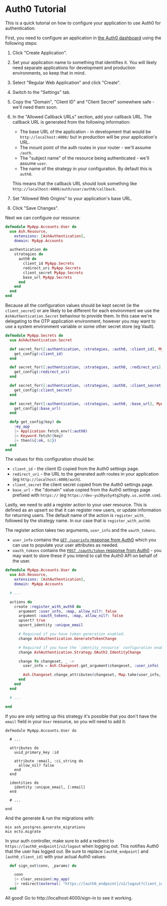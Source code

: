 # Auth0 Tutorial

This is a quick tutorial on how to configure your application to use Auth0 for authentication.

First, you need to configure an application in [the Auth0 dashboard](https://manage.auth0.com/) using the following steps:

1. Click "Create Application".
2. Set your application name to something that identifies it. You will likely
   need separate applications for development and production environments, so
   keep that in mind.
3. Select "Regular Web Application" and click "Create".
4. Switch to the "Settings" tab.
5. Copy the "Domain", "Client ID" and "Client Secret" somewhere safe - we'll need them soon.
6. In the "Allowed Callback URLs" section, add your callback URL. The callback URL is generated from the following information:

   - The base URL of the application - in development that would be
     `http://localhost:4000/` but in production will be your application's
     URL.
   - The mount point of the auth routes in your router - we'll assume
     `/auth`.
   - The "subject name" of the resource being authenticated - we'll assume `user`.
   - The name of the strategy in your configuration. By default this is
     `auth0`.

   This means that the callback URL should look something like
   `http://localhost:4000/auth/user/auth0/callback`.

7. Set "Allowed Web Origins" to your application's base URL.
8. Click "Save Changes".

Next we can configure our resource:

```elixir
defmodule MyApp.Accounts.User do
  use Ash.Resource,
    extensions: [AshAuthentication],
    domain: MyApp.Accounts

  authentication do
    strategies do
      auth0 do
        client_id MyApp.Secrets
        redirect_uri MyApp.Secrets
        client_secret MyApp.Secrets
        base_url MyApp.Secrets
      end
    end
  end
end
```

Because all the configuration values should be kept secret (ie the `client_secret`) or are likely to be different for each environment we use the `AshAuthentication.Secret` behaviour to provide them. In this case we're delegating to the OTP application environment, however you may want to use a system environment variable or some other secret store (eg Vault).

```elixir
defmodule MyApp.Secrets do
  use AshAuthentication.Secret

  def secret_for([:authentication, :strategies, :auth0, :client_id], MyApp.Accounts.User, _opts, _meth) do
    get_config(:client_id)
  end

  def secret_for([:authentication, :strategies, :auth0, :redirect_uri], MyApp.Accounts.User, _opts, _meth) do
    get_config(:redirect_uri)
  end

  def secret_for([:authentication, :strategies, :auth0, :client_secret], MyApp.Accounts.User, _opts, _meth) do
    get_config(:client_secret)
  end

  def secret_for([:authentication, :strategies, :auth0, :base_url], MyApp.Accounts.User, _opts, _meth) do
    get_config(:base_url)
  end

  defp get_config(key) do
    :my_app
    |> Application.fetch_env!(:auth0)
    |> Keyword.fetch!(key)
    |> then(&{:ok, &1})
  end
end
```

The values for this configuration should be:

- `client_id` - the client ID copied from the Auth0 settings page.
- `redirect_uri` - the URL to the generated auth routes in your application (eg `http://localhost:4000/auth`).
- `client_secret` the client secret copied from the Auth0 settings page.
- `base_url` - the "domain" value copied from the Auth0 settings page prefixed with `https://` (eg `https://dev-yu30yo5y4tg2hg0y.us.auth0.com`).

Lastly, we need to add a register action to your user resource. This is defined as an upsert so that it can register new users, or update information for returning users. The default name of the action is `register_with_` followed by the strategy name. In our case that is `register_with_auth0`.

The register action takes two arguments, `user_info` and the `oauth_tokens`.

- `user_info` contains the [`GET /userinfo` response from Auth0](https://auth0.com/docs/api/authentication#get-user-info) which you can use to populate your user attributes as needed.
- `oauth_tokens` contains the [`POST /oauth/token` response from Auth0](https://auth0.com/docs/api/authentication#get-token) - you may want to store these if you intend to call the Auth0 API on behalf of the user.

```elixir
defmodule MyApp.Accounts.User do
  use Ash.Resource,
    extensions: [AshAuthentication],
    domain: MyApp.Accounts

  # ...

  actions do
    create :register_with_auth0 do
      argument :user_info, :map, allow_nil?: false
      argument :oauth_tokens, :map, allow_nil?: false
      upsert? true
      upsert_identity :unique_email

      # Required if you have token generation enabled.
      change AshAuthentication.GenerateTokenChange

      # Required if you have the `identity_resource` configuration enabled.
      change AshAuthentication.Strategy.OAuth2.IdentityChange

      change fn changeset, _ ->
        user_info = Ash.Changeset.get_argument(changeset, :user_info)

        Ash.Changeset.change_attributes(changeset, Map.take(user_info, ["email"]))
      end
    end
  end

  # ...

end
```

If you are only setting up this strategy it's possible that you don't have the `email` field in your `User` resource, so you will need to add it:

```
defmodule MyApp.Accounts.User do

  # ...

  attributes do
    uuid_primary_key :id

    attribute :email, :ci_string do
      allow_nil? false
    end
  end

  identities do
    identity :unique_email, [:email]
  end

  # ...

end
```

And the generate & run the migrations with:

```
mix ash_postgres.generate_migrations
mix ecto.migrate
```

In your auth controller, make sure to add a redirect to `https://[auth0_endpoint]/v2/logout` when logging out. This notifies Auth0 that the user has logged out. Be sure to replace `[auth0_endpoint]` and `[auth0_client_id]` with your actual Auth0 values:

```elixir
  def sign_out(conn, _params) do

    conn
    |> clear_session(:my_app)
    |> redirect(external: "https://[auth0_endpoint]/v2/logout?client_id=[auth0_client_id]&returnTo=#{AppWeb.Endpoint.url()}")
  end
```

All good! Go to http://localhost:4000/sign-in to see it working.
